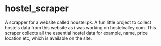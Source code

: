 # hostel_scraper

A scrapper for a website called houstel.pk. 
A fun little project to collect hostels data from this website as i was working on hostelvalley.com.
This scraper collects all the essential hostel data for example, name, price location etc, which is available on the site.
